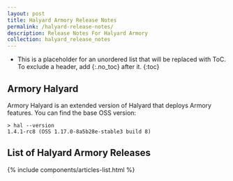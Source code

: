 ```yaml
---
layout: post
title: Halyard Armory Release Notes
permalink: /halyard-release-notes/
description: Release Notes For Halyard Armory
collection: halyard_release_notes
---
```

* This is a placeholder for an unordered list that will be replaced with ToC. To exclude a header, add {:.no_toc} after it.
{:toc}


## Armory Halyard
Armory Halyard is an extended version of Halyard that deploys Armory features. You can find the base OSS version:

```
> hal --version
1.4.1-rc8 (OSS 1.17.0-8a5b28e-stable3 build 8)
```

## List of Halyard Armory Releases
<div class="Post__content" itemprop="articleBody">
  {% include components/articles-list.html %}
</div>
